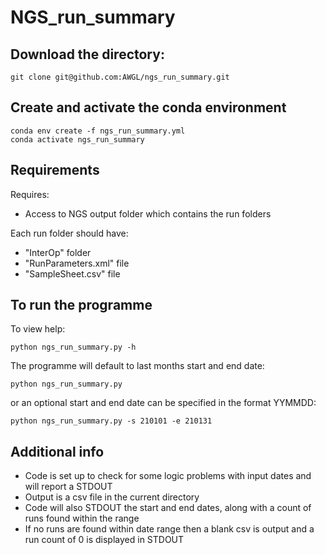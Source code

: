 # NGS_run_summary

## Download the directory:
```
git clone git@github.com:AWGL/ngs_run_summary.git
```

## Create and activate the conda environment
```
conda env create -f ngs_run_summary.yml
conda activate ngs_run_summary
```

## Requirements

Requires:
* Access to NGS output folder which contains the run folders

Each run folder should have:
* "InterOp" folder
* "RunParameters.xml" file
* "SampleSheet.csv" file


## To run the programme

To view help:
```
python ngs_run_summary.py -h
```

The programme will default to last months start and end date:
```
python ngs_run_summary.py
```

 or an optional start and end date can be specified in the format YYMMDD:
```
python ngs_run_summary.py -s 210101 -e 210131
```

## Additional info

* Code is set up to check for some logic problems with input dates and will report a STDOUT
* Output is a csv file in the current directory
* Code will also STDOUT the start and end dates, along with a count of runs found within the range
* If no runs are found within date range then a blank csv is output and a run count of 0 is displayed in STDOUT
